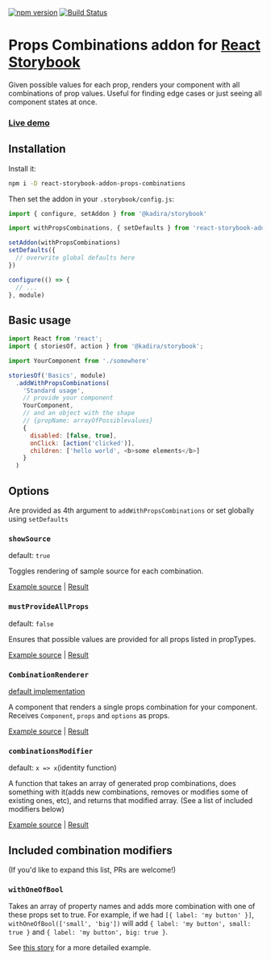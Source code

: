 [![npm version](https://badge.fury.io/js/react-storybook-addon-props-combinations.svg)](https://www.npmjs.com/package/react-storybook-addon-props-combinations) 
[![Build Status](https://travis-ci.org/evgenykochetkov/react-storybook-addon-props-combinations.svg?branch=master)](https://travis-ci.org/evgenykochetkov/react-storybook-addon-props-combinations)

# Props Combinations addon for [React Storybook](https://github.com/storybooks/react-storybook) 

Given possible values for each prop, renders your component with all combinations of prop values. Useful for finding edge cases or just seeing all component states at once.

### [Live demo](https://evgenykochetkov.github.io/react-storybook-addon-props-combinations/)

## Installation

Install it:

```sh
npm i -D react-storybook-addon-props-combinations
```

Then set the addon in your `.storybook/config.js`:

```js
import { configure, setAddon } from '@kadira/storybook'

import withPropsCombinations, { setDefaults } from 'react-storybook-addon-props-combinations'

setAddon(withPropsCombinations)
setDefaults({
  // overwrite global defaults here
})

configure(() => {
  // ...
}, module)
```

## Basic usage

```js
import React from 'react';
import { storiesOf, action } from '@kadira/storybook';

import YourComponent from './somewhere'

storiesOf('Basics', module)
  .addWithPropsCombinations(
    'Standard usage',
    // provide your component
    YourComponent,
    // and an object with the shape
    // {propName: arrayOfPossiblevalues}
    {
      disabled: [false, true],
      onClick: [action('clicked')],
      children: ['hello world', <b>some elements</b>]
    }
  )
```

## Options

Are provided as 4th argument to `addWithPropsCombinations` or set globally using `setDefaults`

### `showSource`
default: `true`

Toggles rendering of sample source for each combination.

[Example source](https://github.com/evgenykochetkov/react-storybook-addon-props-combinations/blob/master/example/basicUsage.story.js) | [Result](https://evgenykochetkov.github.io/react-storybook-addon-props-combinations/?selectedKind=Basics&selectedStory=Standard%20usage&full=0&down=1&left=1&panelRight=0&downPanel=kadirahq%2Fstorybook-addon-actions%2Factions-panel)

### `mustProvideAllProps`
default: `false`

Ensures that possible values are provided for all props listed in propTypes.

[Example source](https://github.com/evgenykochetkov/react-storybook-addon-props-combinations/blob/master/example/mustProvideAllProps.story.js) | [Result](https://evgenykochetkov.github.io/react-storybook-addon-props-combinations/?selectedKind=mustProvideAllProps%20example&selectedStory=With%20all%20props%20provided&full=0&down=1&left=1&panelRight=0&downPanel=kadirahq%2Fstorybook-addon-actions%2Factions-panel)

### `CombinationRenderer`
[default implementation](https://github.com/evgenykochetkov/react-storybook-addon-props-combinations/blob/master/src/CombinationRenderer.js)

A component that renders a single props combination for your component. Receives `Component`, `props` and `options` as props.

[Example source](https://github.com/evgenykochetkov/react-storybook-addon-props-combinations/blob/master/example/customCombinationRenderer.story.js) | [Result](https://evgenykochetkov.github.io/react-storybook-addon-props-combinations/?selectedKind=Custom%20CombinationRenderer%20example&selectedStory=Rendering%20just%20a%20component%20without%20any%20wrappers&full=0&down=1&left=1&panelRight=0&downPanel=kadirahq%2Fstorybook-addon-actions%2Factions-panel)

### `combinationsModifier`
default: `x => x`(identity function)

A function that takes an array of generated prop combinations, does something with it(adds new combinations, removes or modifies some of existing ones, etc), and returns that modified array.
(See a list of included modifiers below)

[Example source](https://github.com/evgenykochetkov/react-storybook-addon-props-combinations/blob/master/example/combinationsModifier.story.js) | [Result](https://evgenykochetkov.github.io/react-storybook-addon-props-combinations/?selectedKind=combinationsModifier%20example&selectedStory=one%20modifier&full=0&down=1&left=1&panelRight=0&downPanel=kadirahq%2Fstorybook-addon-actions%2Factions-panel)

## Included combination modifiers

(If you'd like to expand this list, PRs are welcome!)

### `withOneOfBool`

Takes an array of property names and adds more combination with one of these props set to true.
For example, if we had `[{ label: 'my button' }]`, `withOneOfBool(['small', 'big'])` will add `{ label: 'my button', small: true }` and `{ label: 'my button', big: true }`.

See [this story](https://github.com/evgenykochetkov/react-storybook-addon-props-combinations/blob/master/example/combinationsModifier.story.js) for a more detailed example.
